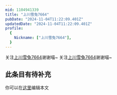 ```yaml
---
mid: 1104941339
title: "上川雪兔7664"
pubDate: "2024-11-04T11:22:09.401Z"
updatedDate: "2024-11-04T11:22:09.401Z"
profile:
  {
    Nickname: ["上川雪兔7664"],
  }
---
```


关注[上川雪兔7664](https://space.bilibili.com/1104941339)谢谢喵~ 关注[上川雪兔7664](https://space.bilibili.com/1104941339)谢谢喵~

## 此条目有待补充
你可以在[这里](https://github.com/Yuhanawa/VTuber.ICU-Content/edit/master/v/上川雪兔7664/index.md)编辑本文
